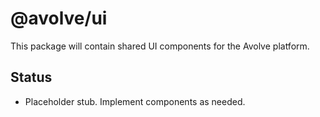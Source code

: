 # @avolve/ui

This package will contain shared UI components for the Avolve platform.

## Status

- Placeholder stub. Implement components as needed.

